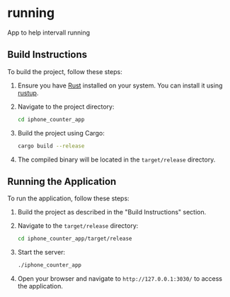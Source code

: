 # running
App to help intervall running

## Build Instructions

To build the project, follow these steps:

1. Ensure you have [Rust](https://www.rust-lang.org/) installed on your system. You can install it using [rustup](https://rustup.rs/).

2. Navigate to the project directory:
   ```bash
   cd iphone_counter_app
   ```

3. Build the project using Cargo:
   ```bash
   cargo build --release
   ```

4. The compiled binary will be located in the `target/release` directory.

## Running the Application

To run the application, follow these steps:

1. Build the project as described in the "Build Instructions" section.

2. Navigate to the `target/release` directory:
   ```bash
   cd iphone_counter_app/target/release
   ```

3. Start the server:
   ```bash
   ./iphone_counter_app
   ```

4. Open your browser and navigate to `http://127.0.0.1:3030/` to access the application.
